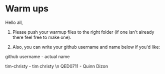 # Warm ups

Hello all,

1) Please push your warmup files to the right folder (if one isn't already there feel free to make one). 


2) Also, you can write your github username and name below if you'd like: 

     
github username - actual name

tim-christy - tim christy \n
QED0711 - Quinn Dizon

